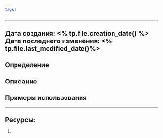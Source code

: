 ```yaml
---
tags:
---
```

---
Дата создания: <% tp.file.creation_date() %>
Дата последнего изменения: <% tp.file.last_modified_date()%>
---
## Определение

## Описание

## Примеры использования



---
## Ресурсы:
1) 
